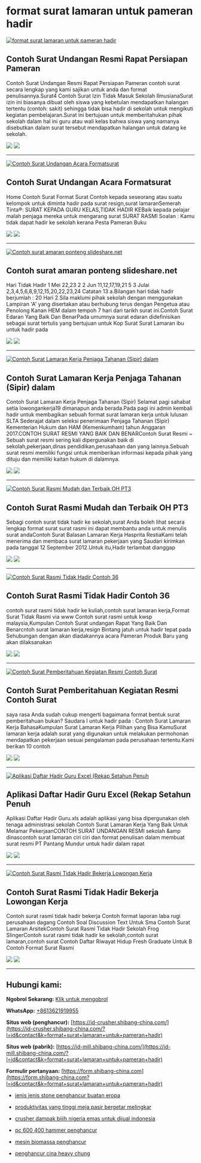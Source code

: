 # format surat lamaran untuk pameran hadir

<a href="https://swt.shibang-china.com/?l=id&img&k=format+surat+lamaran+untuk+pameran+hadir" target="_blank">![format surat lamaran untuk pameran hadir](http://static.shibang-china.com/all-800x300/818.jpg)</a>

## Contoh Surat Undangan Resmi Rapat Persiapan Pameran
Contoh Surat Undangan Resmi Rapat Persiapan Pameran contoh surat secara lengkap yang kami sajikan untuk anda dan format penulisannya.Surat4 Contoh Surat Izin Tidak Masuk Sekolah IlmusianaSurat izin ini biasanya dibuat oleh siswa yang kebetulan mendapatkan halangan tertentu (contoh: sakit) sehingga tidak bisa hadir di sekolah untuk mengikuti kegiatan pembelajaran.Surat ini bertujuan untuk memberitahukan pihak sekolah dalam hal ini guru atau wali kelas bahwa siswa yang namanya disebutkan dalam surat tersebut mendapatkan halangan untuk datang ke sekolah.


<a href="https://whatsapp.shibangsoft.com/WhatsApp.php" target="_blank" title="WhatsApp">![](http://static.shibang-china.com/icon/whatsapp.png)</a> <a href="https://swt.shibang-china.com/?l=id&icon&k=format+surat+lamaran+untuk+pameran+hadir" target="_blank">![](http://static.shibang-china.com/icon/chat-id.png)</a>

---

<a href="https://swt.shibang-china.com/?l=id&img&k=format+surat+lamaran+untuk+pameran+hadir" target="_blank">![Contoh Surat Undangan Acara Formatsurat](http://static.shibang-china.com/all-800x300/1171.jpg)</a>

## Contoh Surat Undangan Acara Formatsurat
Home Contoh Surat Format Surat Contoh kepada seseorang atau suatu kelompok untuk diminta hadir pada surat resign,surat lamaranSemerah Tinta®: SURAT KEPADA GURU KELAS,TIDAK HADIR KEBaik kepada pelajar malah penjaga mereka untuk mengarang surat SURAT RASMI Soalan : Kamu tidak dapat hadir ke sekolah kerana Pesta Pameran Buku


<a href="https://whatsapp.shibangsoft.com/WhatsApp.php" target="_blank" title="WhatsApp">![](http://static.shibang-china.com/icon/whatsapp.png)</a> <a href="https://swt.shibang-china.com/?l=id&icon&k=format+surat+lamaran+untuk+pameran+hadir" target="_blank">![](http://static.shibang-china.com/icon/chat-id.png)</a>

---

<a href="https://swt.shibang-china.com/?l=id&img&k=format+surat+lamaran+untuk+pameran+hadir" target="_blank">![Contoh surat amaran ponteng slideshare.net](http://static.shibang-china.com/all-800x300/458.jpg)</a>

## Contoh surat amaran ponteng slideshare.net
Hari Tidak Hadir 1 Mei 22,23 2 2 Jun 11,12,17,19,21 5 3 Julai 2,3,4,5,6,8,9,12,15,20,22,23,24 Catatan 13 a.Bilangan hari tidak hadir berjumlah : 20 Hari 2.Sila maklumi pihak sekolah dengan menggunakan Lampiran 'A' yang disertakan atau berhubung terus dengan Pengetua atau Penolong Kanan HEM dalam tempoh 7 hari dari tarikh surat ini.Contoh Surat Edaran Yang Baik Dan BenarPada umumnya surat edaran didefinisikan sebagai surat tertulis yang bertujuan untuk Kop Surat Surat Lamaran ibu untuk hadir pada


<a href="https://whatsapp.shibangsoft.com/WhatsApp.php" target="_blank" title="WhatsApp">![](http://static.shibang-china.com/icon/whatsapp.png)</a> <a href="https://swt.shibang-china.com/?l=id&icon&k=format+surat+lamaran+untuk+pameran+hadir" target="_blank">![](http://static.shibang-china.com/icon/chat-id.png)</a>

---

<a href="https://swt.shibang-china.com/?l=id&img&k=format+surat+lamaran+untuk+pameran+hadir" target="_blank">![Contoh Surat Lamaran Kerja Penjaga Tahanan (Sipir) dalam](http://static.shibang-china.com/all-800x300/1455.jpg)</a>

## Contoh Surat Lamaran Kerja Penjaga Tahanan (Sipir) dalam
Contoh Surat Lamaran Kerja Penjaga Tahanan (Sipir) Selamat pagi sahabat setia lowongankerja19 dimanapun anda berada.Pada pagi ini admin kembali hadir untuk membagikan sebuah format surat lamaran kerja untuk lulusan SLTA Sederajat dalam seleksi penerimaan Penjaga Tahanan (Sipir) Kementerian Hukum dan HAM (Kemenkumham) tahun Anggaran 2017.CONTOH SURAT RESMI YANG BAIK DAN BENARContoh Surat Resmi ~ Sebuah surat resmi sering kali dipergunakan baik di sekolah,pekerjaan,dinas pendidikan,perusahaan dan yang lainnya.Sebuah surat resmi memiliki fungsi untuk memberikan informasi kepada pihak yang dituju dan memiliki kaitan hukum di dalamnya.


<a href="https://whatsapp.shibangsoft.com/WhatsApp.php" target="_blank" title="WhatsApp">![](http://static.shibang-china.com/icon/whatsapp.png)</a> <a href="https://swt.shibang-china.com/?l=id&icon&k=format+surat+lamaran+untuk+pameran+hadir" target="_blank">![](http://static.shibang-china.com/icon/chat-id.png)</a>

---

<a href="https://swt.shibang-china.com/?l=id&img&k=format+surat+lamaran+untuk+pameran+hadir" target="_blank">![Contoh Surat Rasmi Mudah dan Terbaik OH PT3](http://static.shibang-china.com/all-800x300/1445.jpg)</a>

## Contoh Surat Rasmi Mudah dan Terbaik OH PT3
Sebagi contoh surat tidak hadir ke sekolah,surat Anda boleh lihat secara lengkap format surat surat rasmi ini dapat membantu anda untuk menulis surat andaContoh Surat Balasan Lamaran Kerja Hasprita RestiaKami telah menerima dan membaca surat lamaran pekerjaan yang Saudari kirimkan pada tanggal 12 September 2012.Untuk itu,Hadir terlambat dianggap


<a href="https://whatsapp.shibangsoft.com/WhatsApp.php" target="_blank" title="WhatsApp">![](http://static.shibang-china.com/icon/whatsapp.png)</a> <a href="https://swt.shibang-china.com/?l=id&icon&k=format+surat+lamaran+untuk+pameran+hadir" target="_blank">![](http://static.shibang-china.com/icon/chat-id.png)</a>

---

<a href="https://swt.shibang-china.com/?l=id&img&k=format+surat+lamaran+untuk+pameran+hadir" target="_blank">![Contoh Surat Rasmi Tidak Hadir Contoh 36](http://static.shibang-china.com/all-800x300/225.jpg)</a>

## Contoh Surat Rasmi Tidak Hadir Contoh 36
contoh surat rasmi tidak hadir ke kuliah,contoh surat lamaran kerja,Format Surat Tidak Rasmi via www Contoh surat rasmi untuk kwsp malaysia,Kumpulan Contoh Surat undangan Rapat Yang Baik Dan Benarcntoh surat lamaran kerja,resign Bintang jatuh untuk hadir tepat pada Sehubungan dengan akan diadakannya acara Pameran Produk Baru yang akan dilaksanakan


<a href="https://whatsapp.shibangsoft.com/WhatsApp.php" target="_blank" title="WhatsApp">![](http://static.shibang-china.com/icon/whatsapp.png)</a> <a href="https://swt.shibang-china.com/?l=id&icon&k=format+surat+lamaran+untuk+pameran+hadir" target="_blank">![](http://static.shibang-china.com/icon/chat-id.png)</a>

---

<a href="https://swt.shibang-china.com/?l=id&img&k=format+surat+lamaran+untuk+pameran+hadir" target="_blank">![Contoh Surat Pemberitahuan Kegiatan Resmi Contoh Surat](http://static.shibang-china.com/all-800x300/709.jpg)</a>

## Contoh Surat Pemberitahuan Kegiatan Resmi Contoh Surat
saya rasa Anda sudah cukup mengerti bagaimana format bentuk surat pemberitahuan bukan? Saudara I untuk hadir pada : Contoh Surat Lamaran Kerja BahasaKumpulan Surat Lamaran Kerja Pilihan yang Bisa KamuSurat lamaran kerja adalah surat yang digunakan untuk melakukan permohonan mendapatkan pekerjaan sesuai pengalaman pada perusahaan tertentu.Kami berikan 10 contoh


<a href="https://whatsapp.shibangsoft.com/WhatsApp.php" target="_blank" title="WhatsApp">![](http://static.shibang-china.com/icon/whatsapp.png)</a> <a href="https://swt.shibang-china.com/?l=id&icon&k=format+surat+lamaran+untuk+pameran+hadir" target="_blank">![](http://static.shibang-china.com/icon/chat-id.png)</a>

---

<a href="https://swt.shibang-china.com/?l=id&img&k=format+surat+lamaran+untuk+pameran+hadir" target="_blank">![Aplikasi Daftar Hadir Guru Excel (Rekap Setahun Penuh](http://static.shibang-china.com/all-800x300/1111.jpg)</a>

## Aplikasi Daftar Hadir Guru Excel (Rekap Setahun Penuh
Aplikasi Daftar Hadir Guru.xls adalah aplikasi yang bisa dipergunakan oleh tenaga administrasi sekolah Contoh Surat Lamaran Kerja Yang Baik Untuk Melamar PekerjaanCONTOH SURAT UNDANGAN RESMI sekolah &amp dinascontoh surat lamaran ciri ciri dan format penulisan dalam membuat surat resmi PT Pantang Mundur untuk hadir dalam rapat


<a href="https://whatsapp.shibangsoft.com/WhatsApp.php" target="_blank" title="WhatsApp">![](http://static.shibang-china.com/icon/whatsapp.png)</a> <a href="https://swt.shibang-china.com/?l=id&icon&k=format+surat+lamaran+untuk+pameran+hadir" target="_blank">![](http://static.shibang-china.com/icon/chat-id.png)</a>

---

<a href="https://swt.shibang-china.com/?l=id&img&k=format+surat+lamaran+untuk+pameran+hadir" target="_blank">![Contoh Surat Rasmi Tidak Hadir Bekerja Lowongan Kerja](http://static.shibang-china.com/all-800x300/42.jpg)</a>

## Contoh Surat Rasmi Tidak Hadir Bekerja Lowongan Kerja
Contoh surat rasmi tidak hadir bekerja Contoh format laporan laba rugi perusahaan dagang Contoh Soal Discussion Text Untuk Sma Contoh Surat Lamaran ArsitekContoh Surat Rasmi Tidak Hadir Sekolah Frog SlingerContoh surat rasmi tidak hadir ke sekolah,contoh surat lamaran,contoh surat Contoh Daftar Riwayat Hidup Fresh Graduate Untuk B Contoh Format Surat Rasmi


<a href="https://whatsapp.shibangsoft.com/WhatsApp.php" target="_blank" title="WhatsApp">![](http://static.shibang-china.com/icon/whatsapp.png)</a> <a href="https://swt.shibang-china.com/?l=id&icon&k=format+surat+lamaran+untuk+pameran+hadir" target="_blank">![](http://static.shibang-china.com/icon/chat-id.png)</a>

---
## Hubungi kami:

**Ngobrol Sekarang:** [Klik untuk mengobrol](https://swt.shibang-china.com?l=id&contact&k=format+surat+lamaran+untuk+pameran+hadir)

**WhatsApp:**  [+8613621919955](https://whatsapp.shibangsoft.com/WhatsApp.php)

**Situs web (penghancur):** [https://id-crusher.shibang-china.com/](https://id-crusher.shibang-china.com/?l=id&contact&k=format+surat+lamaran+untuk+pameran+hadir)

**Situs web (pabrik):** [https://id-mill.shibang-china.com/](https://id-mill.shibang-china.com/?l=id&contact&k=format+surat+lamaran+untuk+pameran+hadir)

**Formulir pertanyaan:** [https://form.shibang-china.com](https://form.shibang-china.com?l=id&contact&k=format+surat+lamaran+untuk+pameran+hadir)

* [jenis jenis stone penghancur buatan eropa](../46/jenis%20jenis%20stone%20penghancur%20buatan%20eropa.md)

* [produktivitas yang tinggi meja pasir bergetar melingkar](../42/produktivitas%20yang%20tinggi%20meja%20pasir%20bergetar%20melingkar.md)

* [crusher dampak bijih nigeria emas untuk dijual indonesia](../50/crusher%20dampak%20bijih%20nigeria%20emas%20untuk%20dijual%20indonesia.md)

* [pc 600 400 hammer penghancur](../42/pc%20600%20400%20hammer%20penghancur.md)

* [mesin biomassa penghancur](../47/mesin%20biomassa%20penghancur.md)

* [penghancur cina heavy chung](../47/penghancur%20cina%20heavy%20chung.md)